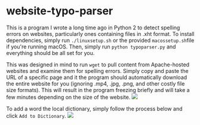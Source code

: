 # website-typo-parser
This is a program I wrote a long time ago in Python 2 to detect spelling errors on websites, particularly ones containing files in .xht format.
To install dependencies, simply run `./linuxsetup.sh` or the provided `macossetup.sh`file if you're running macOS. Then, simply run `python typoparser.py` and everything should be all set for you.

This was designed in mind to run `wget` to pull content from Apache-hosted websites and examine them for spelling errors. Simply copy and paste the URL of a specific page and it the program should automatically download the entire website for you (ignoring .mp4, .jpg, .png, and other costly file size formats). This will result in the program freezing briefly and will take a few minutes depending on the size of the website.
![](https://user-images.githubusercontent.com/25623043/82161013-729a7500-9867-11ea-9689-d492d4eac776.png)

To add a word the local dictionary, simply follow the process below and click `Add to Dictionary`.
![](https://user-images.githubusercontent.com/25623043/82161017-762dfc00-9867-11ea-8f9b-45b7f143ea92.png)
